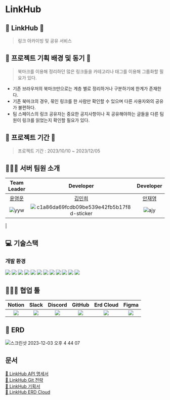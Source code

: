 # LinkHub

## 🔗 LinkHub 🔗
>  링크 아카이빙 및 공유 서비스
## 🔗 프로젝트 기획 배경 및 동기 🔗
>  북마크를 이용해 정리하던 많은 링크들을 카테고리나 태그를 이용해 그룹화할 필요가 있다. 
- 기존 브라우저의 북마크만으로는 계층 별로 정리하거나 구분하기에 한계가 존재한다.
- 기존 북마크의 경우, 묶인 링크를 한 사람만 확인할 수 있으며 다른 사용자와의 공유가 불편하다.
- 팀 스페이스의 링크 공유자는 중요한 공지사항이나 꼭 공유해야하는 글들을 다른 팀원이 링크를 읽었는지 확인할 필요가 있다. 

## 🔗 프로젝트 기간 🔗

> 프로젝트 기간 : 2023/10/10 ~ 2023/12/05

## 👨‍👩‍👦 서버 팀원 소개
| Team Leader |Developer |                                   Developer                                    |
|:---:|:---:|:------------------------------------------------------------------------------:|
|[윤영운](https://github.com/young970)| [김민희](https://github.com/KimMinheee) |                   [안재영](https://github.com/JaeyoungAhn)                |
| ![yyw](https://github.com/Team-TenTen/LinkHub-BE/assets/90172648/b1a43ad7-3995-4729-a767-327f560ff427)|![c1a86da69fcdb09be539e42fb5b17f8d-sticker](https://github.com/Team-TenTen/LinkHub-BE/assets/90172648/d7cf2cd2-7f53-4e43-9c54-17048e921060)|![ajy](https://github.com/Team-TenTen/LinkHub-BE/assets/90172648/a363ce18-1898-4546-ad2c-19b5925c5483)
|


## 💻 기술스택
### 개발 환경
  <img src="https://img.shields.io/badge/java_17 -007396?style=for-the-badge&logo=java&logoColor=white"></a>
  <img src="https://img.shields.io/badge/springboot 3.1.0-6DB33F?style=for-the-badge&logo=springboot&logoColor=white"></a>
  <img src="https://img.shields.io/badge/-Spring Data JPA-gray?style=for-the-badge&logoColor=white"/></a>
  <img src="https://img.shields.io/badge/Query DSL-0078D4?style=for-the-badge&logo=Spring Data JPA&logoColor=white"/></a>
  <img src="https://img.shields.io/badge/mysql 8.0-4479A1?style=for-the-badge&logo=mysql&logoColor=white"> </a>
  <img src="https://img.shields.io/badge/Redis-DC382D?style=for-the-badge&logo=redis&logoColor=white"/></a>
<img src="https://img.shields.io/badge/gradle-02303A?style=for-the-badge&logo=gradle&logoColor=white"></a>
  <img src="https://img.shields.io/badge/Junit-25A162?style=for-the-badge&logo=JUnit5&logoColor=white"/></a>
<img src="https://img.shields.io/badge/amazon aws-232F3E?style=for-the-badge&logo=amazonaws&logoColor=white"></a>
  <img src="https://img.shields.io/badge/Spring Security-6DB33F?style=for-the-badge&logo=spring-security&logoColor=white"/></a>
  <img src="https://img.shields.io/badge/Spring Oauth2-000000?style=for-the-badge&logo=oauth2&logoColor=white"></a>
  <img src="https://img.shields.io/badge/mapstruct-6DB33F?style=for-the-badge&logo=mapstruct&logoColor=white"></a>
  

## 👨‍👩‍👦 협업 툴
|                                                  Notion                                                   |                                                       Slack                                                        |                                                        Discord                                                        |                                                        GitHub                                                        |                                                              Erd Cloud                                                               |                                                        Figma                                                        |
|:---------------------------------------------------------------------------------------------------------:|:------------------------------------------------------------------------------------------------------------------:|:---------------------------------------------------------------------------------------------------------------------:|:--------------------------------------------------------------------------------------------------------------------:|:------------------------------------------------------------------------------------------------------------------------------------:|:-------------------------------------------------------------------------------------------------------------------:|
| <img src="https://img.shields.io/badge/Notion-FFFFFF?style=flat-square&logo=Notion&logoColor=black"/></a> | <img src="https://img.shields.io/badge/slack-232F3E?style=flat-square&logo=slack&logoColor=white&style=flat"/></a> | <img src="https://img.shields.io/badge/Discord-232F3E?style=flat-square&logo=Discord&logoColor=blue&style=flat"/></a> | <img src="https://img.shields.io/badge/Github-000000?style=flat-square&logo=Github&logoColor=white&style=flat"/></a> | <img src="https://img.shields.io/badge/Erd Cloud-0052CC?style=flat-square&logo=erdcloud%20software&logoColor=white&style=flat"/></a> | <img src="https://img.shields.io/badge/Figma-50B584?style=flat-square&logo=Figma&logoColor=white&style=flat"/></a> |


## 📘 ERD
![스크린샷 2023-12-03 오후 4 44 07](https://github.com/Team-TenTen/LinkHub-BE/assets/90172648/15b82f59-5f85-4567-996d-66652ac44aa0)


    
## 문서

[📁 LinkHub API 명세서 ](https://www.notion.so/prgrms/API-c9e7dd4d09b246999a0022273810e4f7?pvs=4) <br>
[📔 LinkHub Git 전략 ](https://www.notion.so/prgrms/e254eecae50d40adb34c28a2ebb46301?pvs=4) <br>
[🔗 LinkHub 기획서](https://www.notion.so/prgrms/LinkHub-546003d57aa34297a09ee98efa65cc25?pvs=4) <br>
[💽 LinkHub ERD Cloud](https://www.erdcloud.com/d/MMe8PPsA6NXLDDwQX) <br>
